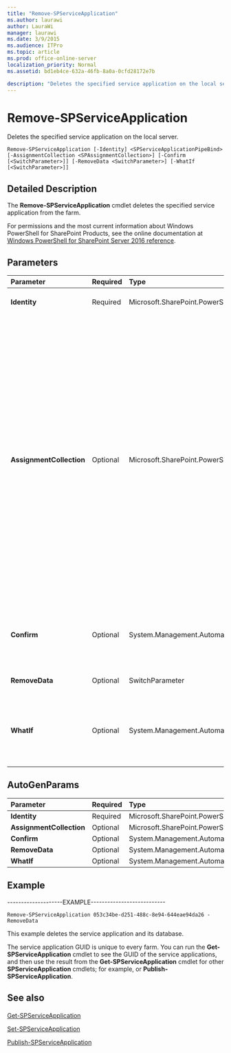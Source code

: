 ```yaml
---
title: "Remove-SPServiceApplication"
ms.author: laurawi
author: LauraWi
manager: laurawi
ms.date: 3/9/2015
ms.audience: ITPro
ms.topic: article
ms.prod: office-online-server
localization_priority: Normal
ms.assetid: bd1eb4ce-632a-46fb-8a0a-0cfd28172e7b

description: "Deletes the specified service application on the local server."
---
```


# Remove-SPServiceApplication

Deletes the specified service application on the local server.
  
```
Remove-SPServiceApplication [-Identity] <SPServiceApplicationPipeBind> [-AssignmentCollection <SPAssignmentCollection>] [-Confirm [<SwitchParameter>]] [-RemoveData <SwitchParameter>] [-WhatIf [<SwitchParameter>]]
```

## Detailed Description

The **Remove-SPServiceApplication** cmdlet deletes the specified service application from the farm. 
  
For permissions and the most current information about Windows PowerShell for SharePoint Products, see the online documentation at [Windows PowerShell for SharePoint Server 2016 reference](https://go.microsoft.com/fwlink/p/?LinkId=671715).
  
## Parameters

|**Parameter**|**Required**|**Type**|**Description**|
|:-----|:-----|:-----|:-----|
|**Identity** <br/> |Required  <br/> |Microsoft.SharePoint.PowerShell.SPServiceApplicationPipeBind  <br/> |Specifies the GUID of the service application to remove.  <br/> |
|**AssignmentCollection** <br/> |Optional  <br/> |Microsoft.SharePoint.PowerShell.SPAssignmentCollection  <br/> |Manages objects for the purpose of proper disposal. Use of objects, such as **SPWeb** or **SPSite**, can use large amounts of memory and use of these objects in Windows PowerShell scripts requires proper memory management. Using the **SPAssignment** object, you can assign objects to a variable and dispose of the objects after they are needed to free up memory. When **SPWeb**, **SPSite**, or **SPSiteAdministration** objects are used, the objects are automatically disposed of if an assignment collection or the **Global** parameter is not used.  <br/> > [!NOTE]> When the **Global** parameter is used, all objects are contained in the global store. If objects are not immediately used, or disposed of by using the **Stop-SPAssignment** command, an out-of-memory scenario can occur.           |
|**Confirm** <br/> |Optional  <br/> |System.Management.Automation.SwitchParameter  <br/> |Prompts you for confirmation before executing the command. For more information, type the following command: **get-help about_commonparameters** <br/> |
|**RemoveData** <br/> |Optional  <br/> |SwitchParameter  <br/> |Deletes all databases and other data associated with the service application.  <br/> |
|**WhatIf** <br/> |Optional  <br/> |System.Management.Automation.SwitchParameter  <br/> |Displays a message that describes the effect of the command instead of executing the command. For more information, type the following command: **get-help about_commonparameters** <br/> |
   
## AutoGenParams

|**Parameter**|**Required**|**Type**|**Description**|
|:-----|:-----|:-----|:-----|
|**Identity** <br/> |Required  <br/> |Microsoft.SharePoint.PowerShell.SPServiceApplicationPipeBind  <br/> ||
|**AssignmentCollection** <br/> |Optional  <br/> |Microsoft.SharePoint.PowerShell.SPAssignmentCollection  <br/> ||
|**Confirm** <br/> |Optional  <br/> |System.Management.Automation.SwitchParameter  <br/> ||
|**RemoveData** <br/> |Optional  <br/> |System.Management.Automation.SwitchParameter  <br/> ||
|**WhatIf** <br/> |Optional  <br/> |System.Management.Automation.SwitchParameter  <br/> ||
   
## Example

--------------------EXAMPLE---------------------------
  
```
Remove-SPServiceApplication 053c34be-d251-488c-8e94-644eae94da26 -RemoveData
```

This example deletes the service application and its database.
  
The service application GUID is unique to every farm. You can run the **Get-SPServiceApplication** cmdlet to see the GUID of the service applications, and then use the result from the **Get-SPServiceApplication** cmdlet for other **SPServiceApplication** cmdlets; for example, or **Publish-SPServiceApplication**. 
  
## See also

#### 

[Get-SPServiceApplication](get-spserviceapplication.md)
  
[Set-SPServiceApplication](set-spserviceapplication.md)
  
[Publish-SPServiceApplication](publish-spserviceapplication.md)

